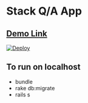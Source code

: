 # Stack Q/A App 
## <a href="https://sleepy-taiga-49004.herokuapp.com">Demo Link</a>

<a href="https://heroku.com/deploy?template=https://github.com/mosesadg/stack_app">
  <img src="https://www.herokucdn.com/deploy/button.svg" alt="Deploy">
</a>

## To run on localhost
- bundle
- rake db:migrate
- rails s

